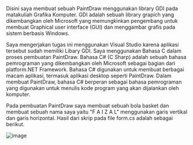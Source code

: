 Disini saya membuat sebuah PaintDraw menggunakan library GDI pada matakuliah Grafika Komputer.
GDI adalah sebuah library grapich yang dikembangkan oleh Microsoft yang memungkinkan pengembang untuk membuat Graphical user interface (GUI) dan menggambar grafis pada sistem berbasis Windows.

Saya mengerjakan tugas ini menggunakan Visual Studio karena aplikasi tersebut sudah memiliki Libary GDI. Saya menggunakan Bahasa C dalam proses pembuatan PaintDraw. Bahasa C# (C Sharp) adalah sebuah bahasa pemrograman yang dikembangkan oleh Microsoft sebagai bagian dari platform.NET Framework. Bahasa C# digunakan untuk membuat berbagai macam aplikasi, termasuk aplikasi desktop seperti PaintDraw. Dalam membuat PaintDraw, bahasa C# berperan sebagai bahasa pemrograman yang digunakan untuk menulis kode program yang akan dijalankan oleh komputer.

Pada pembuatan PaintDraw saya membuat sebuah bola basket dan membuat sebuah nama saya yaitu "F A I Z A L" menggunakan garis vertikal dan garis horizontal. Hasil dari skrip pada file form.cs adalah sebagai berikut.


![image](https://github.com/user-attachments/assets/e1d4603d-90be-4703-9f79-8547404e760a)
